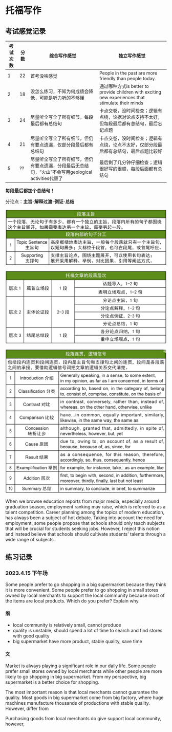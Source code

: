 # 托福写作

## 考试感觉记录

考试次数|分数|综合写作感觉|独立写作感觉
-|-|-|-
1|22|首考没啥感觉|People in the past are more friendly than people today.
2|18|没怎么练习，不知为何成绩会降低，可能是听力听的不够懂|通过哪种方式is better to provide children with exciting new experiences that stimulate their minds
3|24|尽量听全写全了所有细节，每段最后都有总结句|卡点交卷，没时间检查；逻辑有点绕，论据对论点支持不太好，但每段最后都有总结句，最后忘记点题
4|21|尽量听全写全了所有细节，但仍有要点遗漏，仅部分段最后都有总结句|卡点交卷，没时间检查；逻辑有点绕，论点不太好，仅部分段最后都有总结句，最后点题比较好
5|??|尽量听全写全了所有细节，但仍有要点遗漏，分段最后无总结句，“火山”不会写用geological activities代替了|最后剩了几分钟仔细检查；逻辑很好写的很顺，每段后面都有总结句

**每段最后都加个总结句！**

分论点：**主旨**-**解释过渡**-**例证**-**总结**

![](./TOEFL/Writing1.png)

![](./TOEFL/Writing2.png)

![](./TOEFL/Writing3.png)

When we browse education reports from major media, especially around graduation season, employment ranking may raise, which is referred to as a talent competition. Career planning among the topics of modern education, has always been a subject of hot debate. Taking into account the need for employment, some people propose that schools should only teach subjects that will be crucial for students seeking jobs. However, I reject this notion and instead believe that schools should cultivate students' talents through a wide range of subjects.

## 练习记录

### 2023.4.15 下午场

Some people prefer to go shopping in a big supermarket because they think it is more convenient. Some people prefer to go shopping in small stores owned by local merchants to support the local community because most of the items are local products. Which do you prefer? Explain why.

#### 纲

* local community is relatively small, cannot produce 
* quality is unstable, should spend a lot of time to search and find stores with good quality
* big supermarket have more product, stable quality, save time

#### 文

Market is always playing a significant role in our daily life. Some people prefer small stores owned by local merchants while other people are more likely to go shopping in big supermarket. From my perspective, big supermarket is a better choice for shopping.

The most important reason is that local merchants cannot guarantee the quality. Most goods in big supermarket come from big factory, where huge machines manufacture thousands of productions with stable quality. However, 
differ from

Purchasing goods from local merchants do give support local community, however, 